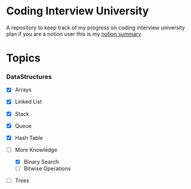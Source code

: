 # Coding Interview University
A repository to keep track of my progress on coding interview university plan
if you are a notion user this is my [notion summary](https://hefni101.notion.site/Coding-Interview-University-57b128f90d6a4e53b0ee50f4031a8681)

# Topics

### DataStructures
- [x] Arrays
- [x] Linked List
- [x] Stack
- [x] Queue
- [x] Hash Table
- [ ] More Knowledge
    - [x] Binary Search
    - [ ] Bitwise Operations
- [ ] Trees

